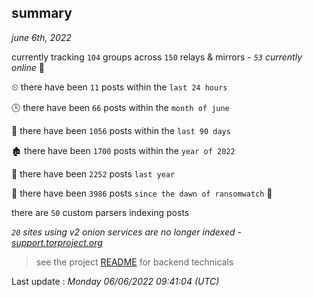 
## summary
_june 6th, 2022_

currently tracking `104` groups across `150` relays & mirrors - _`53` currently online_ 📡

⏲ there have been `11` posts within the `last 24 hours`

🕓 there have been `66` posts within the `month of june`

📅 there have been `1056` posts within the `last 90 days`

🏚 there have been `1700` posts within the `year of 2022`

🚀 there have been `2252` posts `last year`

🦕 there have been `3986` posts `since the dawn of ransomwatch` 🐣

there are `50` custom parsers indexing posts

_`20` sites using v2 onion services are no longer indexed - [support.torproject.org](https://support.torproject.org/onionservices/v2-deprecation/)_

> see the project [README](https://github.com/jmousqueton/ransomwatch#readme) for backend technicals



Last update : _Monday 06/06/2022 09:41:04 (UTC)_

